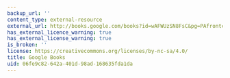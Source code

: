 ```yaml
---
backup_url: ''
content_type: external-resource
external_url: http://books.google.com/books?id=wAFWUzSN8FsC&pg=PAfrontcover#v=onepage
has_external_licence_warning: true
has_external_license_warning: true
is_broken: ''
license: https://creativecommons.org/licenses/by-nc-sa/4.0/
title: Google Books
uid: 06fe9c82-642a-401d-98ad-168635fda1da
---
```

